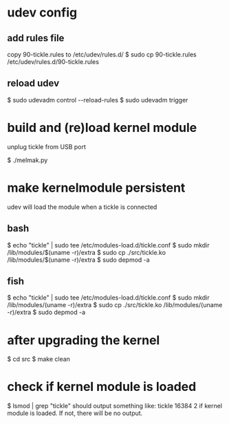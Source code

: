 # udev config

## add rules file

copy 90-tickle.rules to /etc/udev/rules.d/
$ sudo cp 90-tickle.rules /etc/udev/rules.d/90-tickle.rules

## reload udev

$ sudo udevadm control --reload-rules 
$ sudo udevadm trigger


# build and (re)load kernel module

unplug tickle from USB port

$ ./melmak.py


# make kernelmodule persistent

udev will load the module when a tickle is connected

## bash
$ echo "tickle" | sudo tee /etc/modules-load.d/tickle.conf
$ sudo mkdir /lib/modules/$(uname -r)/extra
$ sudo cp ./src/tickle.ko /lib/modules/$(uname -r)/extra
$ sudo depmod -a

## fish
$ echo "tickle" | sudo tee /etc/modules-load.d/tickle.conf
$ sudo mkdir /lib/modules/(uname -r)/extra
$ sudo cp ./src/tickle.ko /lib/modules/(uname -r)/extra
$ sudo depmod -a


# after upgrading the kernel

$ cd src
$ make clean

# check if kernel module is loaded

$ lsmod | grep "tickle"
should output something like:
tickle                 16384  2
if kernel module is loaded. If not, there will be no output. 
